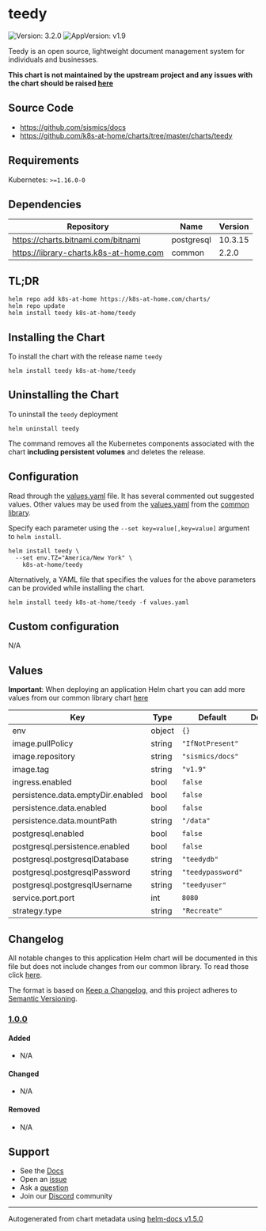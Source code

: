 # teedy

![Version: 3.2.0](https://img.shields.io/badge/Version-3.2.0-informational?style=flat-square) ![AppVersion: v1.9](https://img.shields.io/badge/AppVersion-v1.9-informational?style=flat-square)

Teedy is an open source, lightweight document management system for individuals and businesses.

**This chart is not maintained by the upstream project and any issues with the chart should be raised [here](https://github.com/k8s-at-home/charts/issues/new/choose)**

## Source Code

* <https://github.com/sismics/docs>
* <https://github.com/k8s-at-home/charts/tree/master/charts/teedy>

## Requirements

Kubernetes: `>=1.16.0-0`

## Dependencies

| Repository | Name | Version |
|------------|------|---------|
| https://charts.bitnami.com/bitnami | postgresql | 10.3.15 |
| https://library-charts.k8s-at-home.com | common | 2.2.0 |

## TL;DR

```console
helm repo add k8s-at-home https://k8s-at-home.com/charts/
helm repo update
helm install teedy k8s-at-home/teedy
```

## Installing the Chart

To install the chart with the release name `teedy`

```console
helm install teedy k8s-at-home/teedy
```

## Uninstalling the Chart

To uninstall the `teedy` deployment

```console
helm uninstall teedy
```

The command removes all the Kubernetes components associated with the chart **including persistent volumes** and deletes the release.

## Configuration

Read through the [values.yaml](./values.yaml) file. It has several commented out suggested values.
Other values may be used from the [values.yaml](https://github.com/k8s-at-home/library-charts/tree/main/charts/stable/common/values.yaml) from the [common library](https://github.com/k8s-at-home/library-charts/tree/main/charts/stable/common).

Specify each parameter using the `--set key=value[,key=value]` argument to `helm install`.

```console
helm install teedy \
  --set env.TZ="America/New York" \
    k8s-at-home/teedy
```

Alternatively, a YAML file that specifies the values for the above parameters can be provided while installing the chart.

```console
helm install teedy k8s-at-home/teedy -f values.yaml
```

## Custom configuration

N/A

## Values

**Important**: When deploying an application Helm chart you can add more values from our common library chart [here](https://github.com/k8s-at-home/library-charts/tree/main/charts/stable/common)

| Key | Type | Default | Description |
|-----|------|---------|-------------|
| env | object | `{}` |  |
| image.pullPolicy | string | `"IfNotPresent"` |  |
| image.repository | string | `"sismics/docs"` |  |
| image.tag | string | `"v1.9"` |  |
| ingress.enabled | bool | `false` |  |
| persistence.data.emptyDir.enabled | bool | `false` |  |
| persistence.data.enabled | bool | `false` |  |
| persistence.data.mountPath | string | `"/data"` |  |
| postgresql.enabled | bool | `false` |  |
| postgresql.persistence.enabled | bool | `false` |  |
| postgresql.postgresqlDatabase | string | `"teedydb"` |  |
| postgresql.postgresqlPassword | string | `"teedypassword"` |  |
| postgresql.postgresqlUsername | string | `"teedyuser"` |  |
| service.port.port | int | `8080` |  |
| strategy.type | string | `"Recreate"` |  |

## Changelog

All notable changes to this application Helm chart will be documented in this file but does not include changes from our common library. To read those click [here](https://github.com/k8s-at-home/library-charts/tree/main/charts/stable/common#changelog).

The format is based on [Keep a Changelog](https://keepachangelog.com/en/1.0.0/), and this project adheres to [Semantic Versioning](https://semver.org/spec/v2.0.0.html).

### [1.0.0]

#### Added

- N/A

#### Changed

- N/A

#### Removed

- N/A

[1.0.0]: #1.0.0

## Support

- See the [Docs](https://docs.k8s-at-home.com/our-helm-charts/getting-started/)
- Open an [issue](https://github.com/k8s-at-home/charts/issues/new/choose)
- Ask a [question](https://github.com/k8s-at-home/organization/discussions)
- Join our [Discord](https://discord.gg/sTMX7Vh) community

----------------------------------------------
Autogenerated from chart metadata using [helm-docs v1.5.0](https://github.com/norwoodj/helm-docs/releases/v1.5.0)
